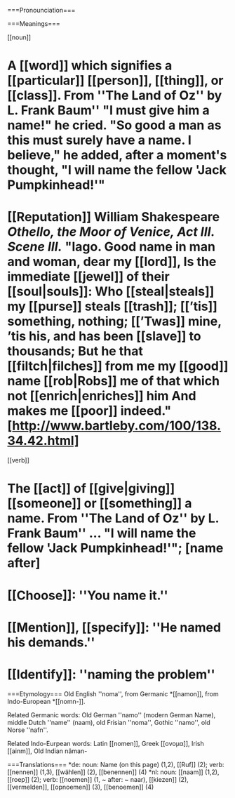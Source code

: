 ===Pronounciation===

===Meanings===

[[noun]]
# A [[word]] which signifies a [[particular]] [[person]], [[thing]], or [[class]]. From ''The Land of Oz'' by L. Frank Baum'' "I must give him a name!" he cried. "So good a man as this must surely have a name. I believe," he added, after a moment's thought, "I will name the fellow 'Jack Pumpkinhead!'"
# [[Reputation]] William Shakespeare <i>Othello, the Moor of Venice, Act III. Scene III.</i> "Iago. Good name in man and woman, dear my [[lord]], Is the immediate [[jewel]] of their [[soul|souls]]: Who [[steal|steals]] my [[purse]] steals [[trash]]; [[’tis]] something, nothing; [[’Twas]] mine, ’tis his, and has been [[slave]] to thousands; But he that [[filtch|filches]] from me my [[good]] name [[rob|Robs]] me of that which not [[enrich|enriches]] him And makes me [[poor]] indeed." [http://www.bartleby.com/100/138.34.42.html]

[[verb]]
# The [[act]] of [[give|giving]] [[someone]] or [[something]] a name. From ''The Land of Oz'' by L. Frank Baum'' ... "I will name the fellow 'Jack Pumpkinhead!'"; [name after]
# [[Choose]]: ''You name it.''
# [[Mention]], [[specify]]: ''He named his demands.''
# [[Identify]]: ''naming the problem''

===Etymology===
Old English ''noma'', from Germanic *[[namon]], from Indo-European *[[nomn-]].

Related Germanic words: Old German ''namo'' (modern German Name), middle Dutch ''name'' (naam), old Frisian ''noma'', Gothic ''namo'', old Norse ''nafn''.

Related Indo-Eurpean words: Latin [[nomen]], Greek [[ονομα]], Irish [[ainm]], Old Indian n&acirc;man-

===Translations===
*de: noun: Name (on this page) (1,2), [[Ruf]] (2); verb: [[nennen]] (1,3), [[w&auml;hlen]] (2), [[benennen]] (4)
*nl: noun: [[naam]] (1,2), [[roep]] (2); verb: [[noemen]] (1, ~ after: ~ naar), [[kiezen]] (2), [[vermelden]], [[opnoemen]] (3), [[benoemen]] (4)